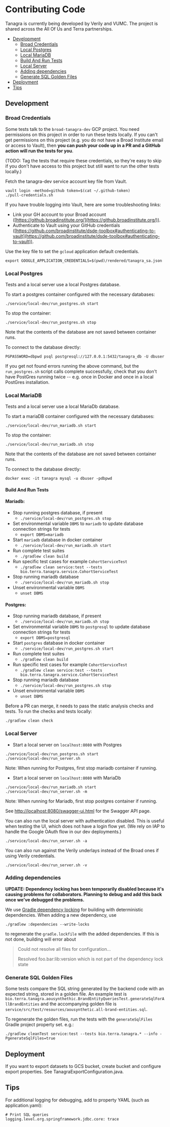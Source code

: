 # Contributing Code
Tanagra is currently being developed by Verily and VUMC.
The project is shared across the All Of Us and Terra partnerships.

* [Development](#development)
  * [Broad Credentials](#broad-credentials)
  * [Local Postgres](#local-postgres)
  * [Local MariaDB](#local-mariadb)
  * [Build And Run Tests](#build-and-run-tests)
  * [Local Server](#local-server)
  * [Adding dependencies](#adding-dependencies)
  * [Generate SQL Golden Files](#generate-sql-golden-files)
* [Deployment](#deployment)
* [Tips](#tips)

## Development

### Broad Credentials
Some tests talk to the `broad-tanagra-dev` GCP project. You need permissions on this project in order to run these 
tests locally. If you can't get permissions on this project (e.g. you do not have a Broad Institute email or access to
Vault), then **you can push your code up in a PR and a GitHub action will run the tests for you**.

(TODO: Tag the tests that require these credentials, so they're easy to skip if you don't have access to this project
but still want to run the other tests locally.)

Fetch the tanagra-dev service account key file from Vault.
```
vault login -method=github token=$(cat ~/.github-token)
./pull-credentials.sh
```
If you have trouble logging into Vault, here are some troubleshooting links:
- Link your GH account to your Broad account ([https://github.broadinstitute.org/](https://github.broadinstitute.org/)).
- Authenticate to Vault using your GitHub credentials ([https://github.com/broadinstitute/dsde-toolbox#authenticating-to-vault](https://github.com/broadinstitute/dsde-toolbox#authenticating-to-vault)).

Use the key file to set the `gcloud` application default credentials.
```
export GOOGLE_APPLICATION_CREDENTIALS=$(pwd)/rendered/tanagra_sa.json
```

### Local Postgres
Tests and a local server use a local Postgres database.

To start a postgres container configured with the necessary databases:
```
./service/local-dev/run_postgres.sh start
```
To stop the container:
```
./service/local-dev/run_postgres.sh stop
```
Note that the contents of the database are not saved between container runs.

To connect to the database directly:
```
PGPASSWORD=dbpwd psql postgresql://127.0.0.1:5432/tanagra_db -U dbuser
```
If you get not found errors running the above command, but the `run_postgres.sh` script calls complete successfully,
check that you don't have PostGres running twice -- e.g. once in Docker and once in a local PostGres installation.

### Local MariaDB
Tests and a local server use a local MariaDb database.

To start a mariaDB container configured with the necessary databases:
```
./service/local-dev/run_mariadb.sh start
```
To stop the container:
```
./service/local-dev/run_mariadb.sh stop
```
Note that the contents of the database are not saved between container runs.

To connect to the database directly:
```
docker exec -it tanagra mysql -u dbuser -pdbpwd
```

#### Build And Run Tests
#### Mariadb: 
 * Stop running postgres database, if present
   * `./service/local-dev/run_postgres.sh stop`
 * Set environmental variable `DBMS` to `mariadb` to update database connection strings for tests
   * `export DBMS=mariadb`
 * Start `mariadb` database in docker container
   * `./service/local-dev/run_mariadb.sh start`
 * Run complete test suites
   * `./gradlew clean build`
 * Run specific test cases for example `CohortServiceTest`
   * `./gradlew clean service:test --tests bio.terra.tanagra.service.CohortServiceTest`
 * Stop running mariadb database
   * `./service/local-dev/run_mariadb.sh stop`
 * Unset environmental variable `DBMS`
   * `unset DBMS`

#### Postgres:
* Stop running mariadb database, if present
    * `./service/local-dev/run_mariadb.sh stop`
* Set environmental variable `DBMS` to `postgresql` to update database connection strings for tests
    * `export DBMS=postgresql`
* Start `postgres` database in docker container
    * `./service/local-dev/run_postgres.sh start`
* Run complete test suites
    * `./gradlew clean build`
* Run specific test cases for example `CohortServiceTest`
    * `./gradlew clean service:test --tests bio.terra.tanagra.service.CohortServiceTest`
* Stop running mariadb database
    * `./service/local-dev/run_postgres.sh stop`
* Unset environmental variable `DBMS`
    * `unset DBMS`


Before a PR can merge, it needs to pass the static analysis checks and tests. To run the checks and tests locally:
```
./gradlew clean check
```

### Local Server
* Start a local server on `localhost:8080` with Postgres
```
./service/local-dev/run_postgres.sh start
./service/local-dev/run_server.sh
```
Note: When running for Postgres, first stop mariadb container if running.

* Start a local server on `localhost:8080` with MariaDb
```
./service/local-dev/run_mariadb.sh start
./service/local-dev/run_server.sh -m
```
Note: When running for Mariadb, first stop postgres container if running.

See [http://localhost:8080/swagger-ui.html](http://localhost:8080/swagger-ui.html) for the Swagger API page.

You can also run the local server with authentication disabled. This is useful when testing the UI, which does not 
have a login flow yet. (We rely on IAP to handle the Google OAuth flow in our dev deployments.)

```
./service/local-dev/run_server.sh -a
```

You can also run against the Verily underlays instead of the Broad ones if using Verily credentials.

```
./service/local-dev/run_server.sh -v
```

### Adding dependencies
**UPDATE: Dependency locking has been temporarily disabled because it's causing problems for collaborators. 
Planning to debug and add this back once we've debugged the problems.**

We use [Gradle dependency locking](https://docs.gradle.org/current/userguide/dependency_locking.html)
for building with deterministic dependencies. When adding a new dependency, use
```
./gradlew :dependencies --write-locks
```
to regenerate the `gradle.lockfile` with the added dependencies. If this is not done, building will
error about
> Could not resolve all files for configuration...
> 
> Resolved foo.bar:lib:version which is not part of the dependency lock state

### Generate SQL Golden Files
Some tests compare the SQL string generated by the backend code with an expected string, stored in a golden file.
An example test is `bio.terra.tanagra.aousynthethic.BrandEntityQueriesTest.generateSqlForAllBrandEntities` and
the accompanying golden file is `service/src/test/resources/aousynthetic.all-brand-entities.sql`.

To regenerate the golden files, run the tests with the `generateSqlFiles` Gradle project property set. e.g.:
```
./gradlew cleanTest service:test --tests bio.terra.tanagra.* --info -PgenerateSqlFiles=true
```

## Deployment

If you want to export datasets to GCS bucket, create bucket and configure export
properties. See TanagraExportConfiguration.java.

## Tips

For additional logging for debugging, add to property YAML (such as application.yaml):

```
# Print SQL queries
logging.level.org.springframework.jdbc.core: trace
```
